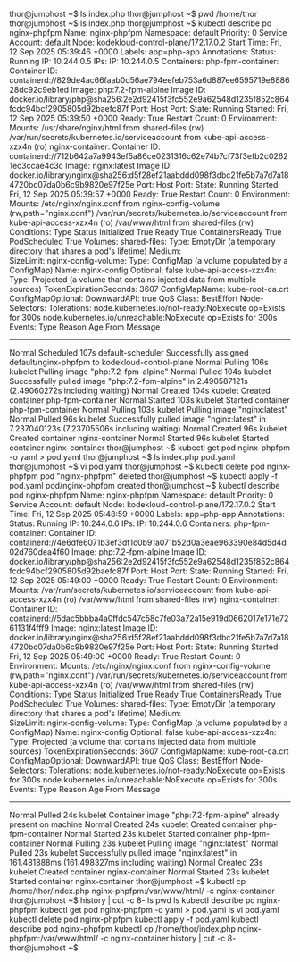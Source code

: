thor@jumphost ~$ ls
index.php
thor@jumphost ~$ pwd
/home/thor
thor@jumphost ~$ ls
index.php
thor@jumphost ~$ kubectl describe po nginx-phpfpm 
Name:             nginx-phpfpm
Namespace:        default
Priority:         0
Service Account:  default
Node:             kodekloud-control-plane/172.17.0.2
Start Time:       Fri, 12 Sep 2025 05:39:46 +0000
Labels:           app=php-app
Annotations:      <none>
Status:           Running
IP:               10.244.0.5
IPs:
  IP:  10.244.0.5
Containers:
  php-fpm-container:
    Container ID:   containerd://829de4ac66faab0d56ae794eefeb753a6d887ee6595719e888628dc92c9eb1ed
    Image:          php:7.2-fpm-alpine
    Image ID:       docker.io/library/php@sha256:2e2d92415f3fc552e9a62548d1235f852c864fcdc94bcf2905805d92baefc87f
    Port:           <none>
    Host Port:      <none>
    State:          Running
      Started:      Fri, 12 Sep 2025 05:39:50 +0000
    Ready:          True
    Restart Count:  0
    Environment:    <none>
    Mounts:
      /usr/share/nginx/html from shared-files (rw)
      /var/run/secrets/kubernetes.io/serviceaccount from kube-api-access-xzx4n (ro)
  nginx-container:
    Container ID:   containerd://712b642a7a9943ef5a86ce0231316c62e74b7cf73f3efb2c02621ec3ccae4c3c
    Image:          nginx:latest
    Image ID:       docker.io/library/nginx@sha256:d5f28ef21aabddd098f3dbc21fe5b7a7d7a184720bc07da0b6c9b9820e97f25e
    Port:           <none>
    Host Port:      <none>
    State:          Running
      Started:      Fri, 12 Sep 2025 05:39:57 +0000
    Ready:          True
    Restart Count:  0
    Environment:    <none>
    Mounts:
      /etc/nginx/nginx.conf from nginx-config-volume (rw,path="nginx.conf")
      /var/run/secrets/kubernetes.io/serviceaccount from kube-api-access-xzx4n (ro)
      /var/www/html from shared-files (rw)
Conditions:
  Type              Status
  Initialized       True 
  Ready             True 
  ContainersReady   True 
  PodScheduled      True 
Volumes:
  shared-files:
    Type:       EmptyDir (a temporary directory that shares a pod's lifetime)
    Medium:     
    SizeLimit:  <unset>
  nginx-config-volume:
    Type:      ConfigMap (a volume populated by a ConfigMap)
    Name:      nginx-config
    Optional:  false
  kube-api-access-xzx4n:
    Type:                    Projected (a volume that contains injected data from multiple sources)
    TokenExpirationSeconds:  3607
    ConfigMapName:           kube-root-ca.crt
    ConfigMapOptional:       <nil>
    DownwardAPI:             true
QoS Class:                   BestEffort
Node-Selectors:              <none>
Tolerations:                 node.kubernetes.io/not-ready:NoExecute op=Exists for 300s
                             node.kubernetes.io/unreachable:NoExecute op=Exists for 300s
Events:
  Type    Reason     Age   From               Message
  ----    ------     ----  ----               -------
  Normal  Scheduled  107s  default-scheduler  Successfully assigned default/nginx-phpfpm to kodekloud-control-plane
  Normal  Pulling    106s  kubelet            Pulling image "php:7.2-fpm-alpine"
  Normal  Pulled     104s  kubelet            Successfully pulled image "php:7.2-fpm-alpine" in 2.490587121s (2.49060272s including waiting)
  Normal  Created    104s  kubelet            Created container php-fpm-container
  Normal  Started    103s  kubelet            Started container php-fpm-container
  Normal  Pulling    103s  kubelet            Pulling image "nginx:latest"
  Normal  Pulled     96s   kubelet            Successfully pulled image "nginx:latest" in 7.237040123s (7.23705506s including waiting)
  Normal  Created    96s   kubelet            Created container nginx-container
  Normal  Started    96s   kubelet            Started container nginx-container
thor@jumphost ~$ kubectl get pod nginx-phpfpm -o yaml > pod.yaml
thor@jumphost ~$ ls
index.php  pod.yaml
thor@jumphost ~$ vi pod.yaml 
thor@jumphost ~$ kubectl delete pod nginx-phpfpm
pod "nginx-phpfpm" deleted
thor@jumphost ~$ kubectl apply -f pod.yaml
pod/nginx-phpfpm created
thor@jumphost ~$ kubectl describe pod nginx-phpfpm
Name:             nginx-phpfpm
Namespace:        default
Priority:         0
Service Account:  default
Node:             kodekloud-control-plane/172.17.0.2
Start Time:       Fri, 12 Sep 2025 05:48:59 +0000
Labels:           app=php-app
Annotations:      <none>
Status:           Running
IP:               10.244.0.6
IPs:
  IP:  10.244.0.6
Containers:
  php-fpm-container:
    Container ID:   containerd://4e6dfe6071b3ef3df1c0b91a071b52d0a3eae963390e84d5d4d02d760dea4f60
    Image:          php:7.2-fpm-alpine
    Image ID:       docker.io/library/php@sha256:2e2d92415f3fc552e9a62548d1235f852c864fcdc94bcf2905805d92baefc87f
    Port:           <none>
    Host Port:      <none>
    State:          Running
      Started:      Fri, 12 Sep 2025 05:49:00 +0000
    Ready:          True
    Restart Count:  0
    Environment:    <none>
    Mounts:
      /var/run/secrets/kubernetes.io/serviceaccount from kube-api-access-xzx4n (ro)
      /var/www/html from shared-files (rw)
  nginx-container:
    Container ID:   containerd://5dac5bbba4a0ffdc547c58c7fe03a72a15e919d0662017e171e7261131f4fff9
    Image:          nginx:latest
    Image ID:       docker.io/library/nginx@sha256:d5f28ef21aabddd098f3dbc21fe5b7a7d7a184720bc07da0b6c9b9820e97f25e
    Port:           <none>
    Host Port:      <none>
    State:          Running
      Started:      Fri, 12 Sep 2025 05:49:00 +0000
    Ready:          True
    Restart Count:  0
    Environment:    <none>
    Mounts:
      /etc/nginx/nginx.conf from nginx-config-volume (rw,path="nginx.conf")
      /var/run/secrets/kubernetes.io/serviceaccount from kube-api-access-xzx4n (ro)
      /var/www/html from shared-files (rw)
Conditions:
  Type              Status
  Initialized       True 
  Ready             True 
  ContainersReady   True 
  PodScheduled      True 
Volumes:
  shared-files:
    Type:       EmptyDir (a temporary directory that shares a pod's lifetime)
    Medium:     
    SizeLimit:  <unset>
  nginx-config-volume:
    Type:      ConfigMap (a volume populated by a ConfigMap)
    Name:      nginx-config
    Optional:  false
  kube-api-access-xzx4n:
    Type:                    Projected (a volume that contains injected data from multiple sources)
    TokenExpirationSeconds:  3607
    ConfigMapName:           kube-root-ca.crt
    ConfigMapOptional:       <nil>
    DownwardAPI:             true
QoS Class:                   BestEffort
Node-Selectors:              <none>
Tolerations:                 node.kubernetes.io/not-ready:NoExecute op=Exists for 300s
                             node.kubernetes.io/unreachable:NoExecute op=Exists for 300s
Events:
  Type    Reason   Age   From     Message
  ----    ------   ----  ----     -------
  Normal  Pulled   24s   kubelet  Container image "php:7.2-fpm-alpine" already present on machine
  Normal  Created  24s   kubelet  Created container php-fpm-container
  Normal  Started  23s   kubelet  Started container php-fpm-container
  Normal  Pulling  23s   kubelet  Pulling image "nginx:latest"
  Normal  Pulled   23s   kubelet  Successfully pulled image "nginx:latest" in 161.481888ms (161.498327ms including waiting)
  Normal  Created  23s   kubelet  Created container nginx-container
  Normal  Started  23s   kubelet  Started container nginx-container
thor@jumphost ~$ kubectl cp /home/thor/index.php nginx-phpfpm:/var/www/html/ -c nginx-container
thor@jumphost ~$ history | cut -c 8-
ls
pwd
ls
kubectl describe po nginx-phpfpm 
kubectl get pod nginx-phpfpm -o yaml > pod.yaml
ls
vi pod.yaml 
kubectl delete pod nginx-phpfpm
kubectl apply -f pod.yaml
kubectl describe pod nginx-phpfpm
kubectl cp /home/thor/index.php nginx-phpfpm:/var/www/html/ -c nginx-container
history | cut -c 8-
thor@jumphost ~$ 

